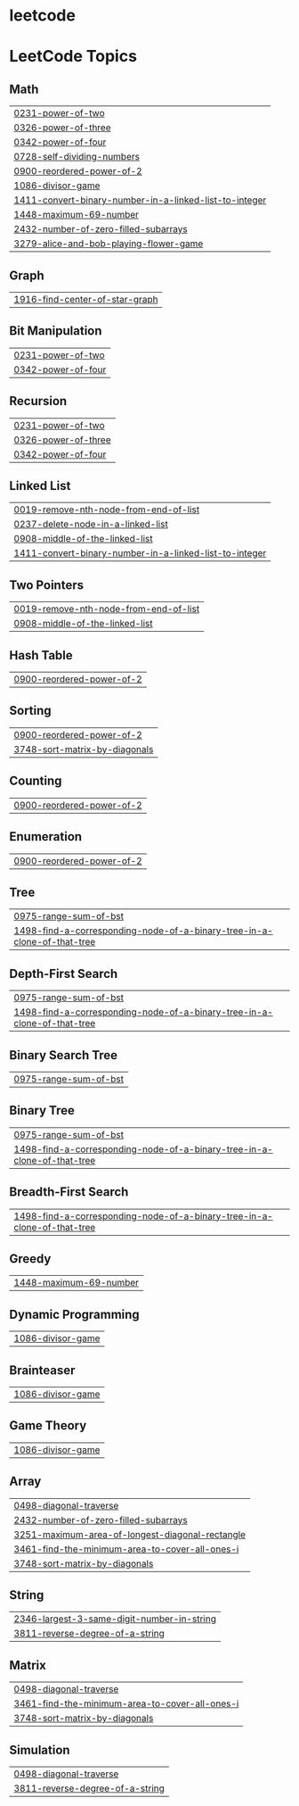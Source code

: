 # leetcode
<!---LeetCode Topics Start-->
# LeetCode Topics
## Math
|  |
| ------- |
| [0231-power-of-two](https://github.com/M-GreySun/leetcode/tree/master/0231-power-of-two) |
| [0326-power-of-three](https://github.com/M-GreySun/leetcode/tree/master/0326-power-of-three) |
| [0342-power-of-four](https://github.com/M-GreySun/leetcode/tree/master/0342-power-of-four) |
| [0728-self-dividing-numbers](https://github.com/M-GreySun/leetcode/tree/master/0728-self-dividing-numbers) |
| [0900-reordered-power-of-2](https://github.com/M-GreySun/leetcode/tree/master/0900-reordered-power-of-2) |
| [1086-divisor-game](https://github.com/M-GreySun/leetcode/tree/master/1086-divisor-game) |
| [1411-convert-binary-number-in-a-linked-list-to-integer](https://github.com/M-GreySun/leetcode/tree/master/1411-convert-binary-number-in-a-linked-list-to-integer) |
| [1448-maximum-69-number](https://github.com/M-GreySun/leetcode/tree/master/1448-maximum-69-number) |
| [2432-number-of-zero-filled-subarrays](https://github.com/M-GreySun/leetcode/tree/master/2432-number-of-zero-filled-subarrays) |
| [3279-alice-and-bob-playing-flower-game](https://github.com/M-GreySun/leetcode/tree/master/3279-alice-and-bob-playing-flower-game) |
## Graph
|  |
| ------- |
| [1916-find-center-of-star-graph](https://github.com/M-GreySun/leetcode/tree/master/1916-find-center-of-star-graph) |
## Bit Manipulation
|  |
| ------- |
| [0231-power-of-two](https://github.com/M-GreySun/leetcode/tree/master/0231-power-of-two) |
| [0342-power-of-four](https://github.com/M-GreySun/leetcode/tree/master/0342-power-of-four) |
## Recursion
|  |
| ------- |
| [0231-power-of-two](https://github.com/M-GreySun/leetcode/tree/master/0231-power-of-two) |
| [0326-power-of-three](https://github.com/M-GreySun/leetcode/tree/master/0326-power-of-three) |
| [0342-power-of-four](https://github.com/M-GreySun/leetcode/tree/master/0342-power-of-four) |
## Linked List
|  |
| ------- |
| [0019-remove-nth-node-from-end-of-list](https://github.com/M-GreySun/leetcode/tree/master/0019-remove-nth-node-from-end-of-list) |
| [0237-delete-node-in-a-linked-list](https://github.com/M-GreySun/leetcode/tree/master/0237-delete-node-in-a-linked-list) |
| [0908-middle-of-the-linked-list](https://github.com/M-GreySun/leetcode/tree/master/0908-middle-of-the-linked-list) |
| [1411-convert-binary-number-in-a-linked-list-to-integer](https://github.com/M-GreySun/leetcode/tree/master/1411-convert-binary-number-in-a-linked-list-to-integer) |
## Two Pointers
|  |
| ------- |
| [0019-remove-nth-node-from-end-of-list](https://github.com/M-GreySun/leetcode/tree/master/0019-remove-nth-node-from-end-of-list) |
| [0908-middle-of-the-linked-list](https://github.com/M-GreySun/leetcode/tree/master/0908-middle-of-the-linked-list) |
## Hash Table
|  |
| ------- |
| [0900-reordered-power-of-2](https://github.com/M-GreySun/leetcode/tree/master/0900-reordered-power-of-2) |
## Sorting
|  |
| ------- |
| [0900-reordered-power-of-2](https://github.com/M-GreySun/leetcode/tree/master/0900-reordered-power-of-2) |
| [3748-sort-matrix-by-diagonals](https://github.com/M-GreySun/leetcode/tree/master/3748-sort-matrix-by-diagonals) |
## Counting
|  |
| ------- |
| [0900-reordered-power-of-2](https://github.com/M-GreySun/leetcode/tree/master/0900-reordered-power-of-2) |
## Enumeration
|  |
| ------- |
| [0900-reordered-power-of-2](https://github.com/M-GreySun/leetcode/tree/master/0900-reordered-power-of-2) |
## Tree
|  |
| ------- |
| [0975-range-sum-of-bst](https://github.com/M-GreySun/leetcode/tree/master/0975-range-sum-of-bst) |
| [1498-find-a-corresponding-node-of-a-binary-tree-in-a-clone-of-that-tree](https://github.com/M-GreySun/leetcode/tree/master/1498-find-a-corresponding-node-of-a-binary-tree-in-a-clone-of-that-tree) |
## Depth-First Search
|  |
| ------- |
| [0975-range-sum-of-bst](https://github.com/M-GreySun/leetcode/tree/master/0975-range-sum-of-bst) |
| [1498-find-a-corresponding-node-of-a-binary-tree-in-a-clone-of-that-tree](https://github.com/M-GreySun/leetcode/tree/master/1498-find-a-corresponding-node-of-a-binary-tree-in-a-clone-of-that-tree) |
## Binary Search Tree
|  |
| ------- |
| [0975-range-sum-of-bst](https://github.com/M-GreySun/leetcode/tree/master/0975-range-sum-of-bst) |
## Binary Tree
|  |
| ------- |
| [0975-range-sum-of-bst](https://github.com/M-GreySun/leetcode/tree/master/0975-range-sum-of-bst) |
| [1498-find-a-corresponding-node-of-a-binary-tree-in-a-clone-of-that-tree](https://github.com/M-GreySun/leetcode/tree/master/1498-find-a-corresponding-node-of-a-binary-tree-in-a-clone-of-that-tree) |
## Breadth-First Search
|  |
| ------- |
| [1498-find-a-corresponding-node-of-a-binary-tree-in-a-clone-of-that-tree](https://github.com/M-GreySun/leetcode/tree/master/1498-find-a-corresponding-node-of-a-binary-tree-in-a-clone-of-that-tree) |
## Greedy
|  |
| ------- |
| [1448-maximum-69-number](https://github.com/M-GreySun/leetcode/tree/master/1448-maximum-69-number) |
## Dynamic Programming
|  |
| ------- |
| [1086-divisor-game](https://github.com/M-GreySun/leetcode/tree/master/1086-divisor-game) |
## Brainteaser
|  |
| ------- |
| [1086-divisor-game](https://github.com/M-GreySun/leetcode/tree/master/1086-divisor-game) |
## Game Theory
|  |
| ------- |
| [1086-divisor-game](https://github.com/M-GreySun/leetcode/tree/master/1086-divisor-game) |
## Array
|  |
| ------- |
| [0498-diagonal-traverse](https://github.com/M-GreySun/leetcode/tree/master/0498-diagonal-traverse) |
| [2432-number-of-zero-filled-subarrays](https://github.com/M-GreySun/leetcode/tree/master/2432-number-of-zero-filled-subarrays) |
| [3251-maximum-area-of-longest-diagonal-rectangle](https://github.com/M-GreySun/leetcode/tree/master/3251-maximum-area-of-longest-diagonal-rectangle) |
| [3461-find-the-minimum-area-to-cover-all-ones-i](https://github.com/M-GreySun/leetcode/tree/master/3461-find-the-minimum-area-to-cover-all-ones-i) |
| [3748-sort-matrix-by-diagonals](https://github.com/M-GreySun/leetcode/tree/master/3748-sort-matrix-by-diagonals) |
## String
|  |
| ------- |
| [2346-largest-3-same-digit-number-in-string](https://github.com/M-GreySun/leetcode/tree/master/2346-largest-3-same-digit-number-in-string) |
| [3811-reverse-degree-of-a-string](https://github.com/M-GreySun/leetcode/tree/master/3811-reverse-degree-of-a-string) |
## Matrix
|  |
| ------- |
| [0498-diagonal-traverse](https://github.com/M-GreySun/leetcode/tree/master/0498-diagonal-traverse) |
| [3461-find-the-minimum-area-to-cover-all-ones-i](https://github.com/M-GreySun/leetcode/tree/master/3461-find-the-minimum-area-to-cover-all-ones-i) |
| [3748-sort-matrix-by-diagonals](https://github.com/M-GreySun/leetcode/tree/master/3748-sort-matrix-by-diagonals) |
## Simulation
|  |
| ------- |
| [0498-diagonal-traverse](https://github.com/M-GreySun/leetcode/tree/master/0498-diagonal-traverse) |
| [3811-reverse-degree-of-a-string](https://github.com/M-GreySun/leetcode/tree/master/3811-reverse-degree-of-a-string) |
<!---LeetCode Topics End-->